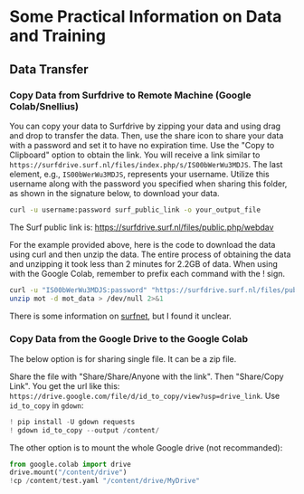 # Some Practical Information on Data and Training

## Data Transfer

### Copy Data from Surfdrive to Remote Machine (Google Colab/Snellius)

You can copy your data to Surfdrive by zipping your data and using drag and drop to transfer the data. Then, use the share icon to share your data with a password and set it to have no expiration time. Use the "Copy to Clipboard" option to obtain the link. You will receive a link similar to `https://surfdrive.surf.nl/files/index.php/s/IS00bWerWu3MDJS`. The last element, e.g., `IS00bWerWu3MDJS`, represents your username. Utilize this username along with the password you specified when sharing this folder, as shown in the signature below, to download your data.

```bash
curl -u username:password surf_public_link -o your_output_file
```

The Surf public link is: https://surfdrive.surf.nl/files/public.php/webdav

For the example provided above, here is the code to download the data using curl and then unzip the data. The entire process of obtaining the data and unzipping it took less than 2 minutes for 2.2GB of data. When using with the Google Colab, remember to prefix each command with the ! sign.

```bash
curl -u "IS00bWerWu3MDJS:password" "https://surfdrive.surf.nl/files/public.php/webdav" -o mot
unzip mot -d mot_data > /dev/null 2>&1
```

There is some information on [surfnet](https://wiki.surfnet.nl/display/SURFdrive/Accessing+files+via+WebDAV), but I found it unclear.

### Copy Data from the Google Drive to the Google Colab
The below option is for sharing single file. It can be a zip file.

Share the file with "Share/Share/Anyone with the link". Then "Share/Copy Link". You get the url like this:
`https://drive.google.com/file/d/id_to_copy/view?usp=drive_link`. Use `id_to_copy` in `gdown`:
```python
! pip install -U gdown requests
! gdown id_to_copy --output /content/
```

The other option is to mount the whole Google drive (not recommanded):
```python
from google.colab import drive
drive.mount("/content/drive")
!cp /content/test.yaml "/content/drive/MyDrive"
```
